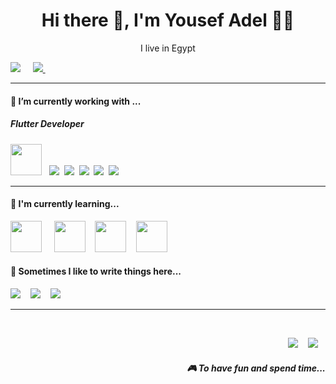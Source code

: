 <h1 align='center'> Hi there 👋, I'm Yousef Adel  👨‍💻 </h1>

<p align='center'>
  I live in Egypt
</p>

<p align='center'>
  
  <a href="https://www.linkedin.com/in/yousef-adel8070/"><img src="https://img.shields.io/badge/linkedin-%230077B5.svg?&style=for-the-badge&logo=linkedin&logoColor=white" /></a>&nbsp;&nbsp;&nbsp;&nbsp;
  <a href="mailto:yousefadel8070@gmail.com"><img src="https://img.shields.io/badge/gmail-%23D14836.svg?&style=for-the-badge&logo=gmail&logoColor=white" />
  </a>&nbsp;&nbsp;&nbsp;&nbsp;

</p>

<hr>

<h4>🔭  I’m currently working with ...</h4>

<h5>Flutter Developer</h5>
<p >
 <img src="https://encrypted-tbn0.gstatic.com/images?q=tbn:ANd9GcTC2LOcg0pXHBwdG9_fREDgAvvCZQHPLA63rg&s" class="custom-img"/>&nbsp;&nbsp; <img src="https://img.shields.io/badge/html5%20-%23e34f26.svg?&style=for-the-badge&logo=html5&logoColor=white" />&nbsp;&nbsp;<img src="https://img.shields.io/badge/CSS3-1572B6?&style=for-the-badge&logo=css3&logoColor=white" />&nbsp;&nbsp;<img src="https://img.shields.io/badge/JavaScript-F7DF1E?style=for-the-badge&logo=javascript&logoColor=black" />&nbsp;&nbsp;<img src="https://img.shields.io/badge/React-20232A?style=for-the-badge&logo=react&logoColor=61DAFB" />&nbsp;&nbsp;<img src="https://img.shields.io/badge/Bootstrap-563D7C?style=for-the-badge&logo=bootstrap&logoColor=white">&nbsp;&nbsp;
</p>

<hr>

<h4>🌱  I'm currently learning...</h4>
<p >
  <img src="https://d1uxiwmpc9j4yg.cloudfront.net/images/all/ios-icon-logo-software-phone-apple-symbol-with-name-black-design-mobile-illustration-free-vector_1687630747.jpeg" class="custom-img" />&nbsp;&nbsp;&nbsp;&nbsp;
  <img src="https://devathon.com/blog/wp-content/uploads/sites/2/2020/01/androidnative-faded.jpg"class="custom-img" />&nbsp;&nbsp;&nbsp;
  <img src="https://blogct.creative-tim.com/blog/content/images/wordpress/2017/03/AngularJS-e1487056257254.png" class="custom-img"/>&nbsp;&nbsp;&nbsp;
  <img src="https://img.shields.io/badge/Astro-FF5D01.svg?style=for-the-badge&logo=Astro&logoColor=white"class="custom-img" />&nbsp;&nbsp;&nbsp;
</p>

<p align='right'>
<h4>💬  Sometimes I like to write things here...</h4>
  <a href="https://dev.to/stefanyvasc"><img src="https://img.shields.io/badge/DEV.TO-%230A0A0A.svg?&style=for-the-badge&logo=dev-dot-to&logoColor=white" /></a>&nbsp;&nbsp;&nbsp;
  <a href="https://medium.com/@stefany.vasc.sa"><img src="https://img.shields.io/badge/medium-%2312100E.svg?&style=for-the-badge&logo=medium&logoColor=white" /></a>&nbsp;&nbsp;&nbsp;
  <a href="https://stefanysa.netlify.app/"><img src="https://img.shields.io/badge/-My%20Blog-17bf63?&style=for-the-badge&logo=blog&logoColor=black" /></a>&nbsp;&nbsp;&nbsp;
</p>

<hr>

<br>
<p align="right">
  <a href="https://open.spotify.com/playlist/2w8GYqYdH6ve3g0nGcJcgE?si=7bCl8yynR2Saz4VPR6mDXQ"><img src="https://img.shields.io/badge/spotify-%231ED760.svg?&style=for-the-badge&logo=spotify&logoColor=white" /></a>&nbsp;&nbsp;&nbsp;
  <a href="steamcommunity.com/id/SteVasc/"><img src="https://img.shields.io/badge/Steam-%23000000.svg?&style=for-the-badge&logo=steam&logoColor=white" /></a>&nbsp;&nbsp;&nbsp;
  <h5 align="right">🎮 To have fun and spend time...</h5>
</p>
<style>
  .custom-img {
    width: 50px;
    height: 50px;
  }
</style>
